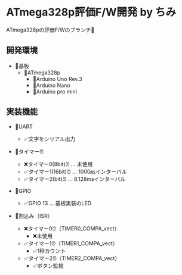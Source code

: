# ATmega328p評価F/W開発 by ちみ
ATmega328pの評価F/Wのブランチ🥳

## 開発環境
- 📍基板
  - 📍ATmega328p
    - 📍Arduino Uno Rev.3
    - 📍Arduino Nano
    - 📍Arduino pro mini

## 実装機能

- 📍UART
  - ✅文字をシリアル出力
- 📍タイマー⏰
  - ❌タイマー0(8bit)⏰ ... 未使用
  - ✅タイマー1(16bit)⏰ ... 1000㎳インターバル
  - ✅タイマー2(bit)⏰ ... 8.128msインターバル
- 📍GPIO
  - ✅GPIO 13 ... 基板実装のLED

- 📍割込み（ISR）
  - ❌タイマー0⏰（TIMER0_COMPA_vect）
    - ❌未使用
  - ✅タイマー1⏰（TIMER1_COMPA_vect）
    - ✅1秒カウント
  - ✅タイマー2⏰（TIMER2_COMPA_vect）
    - ✅ボタン監視